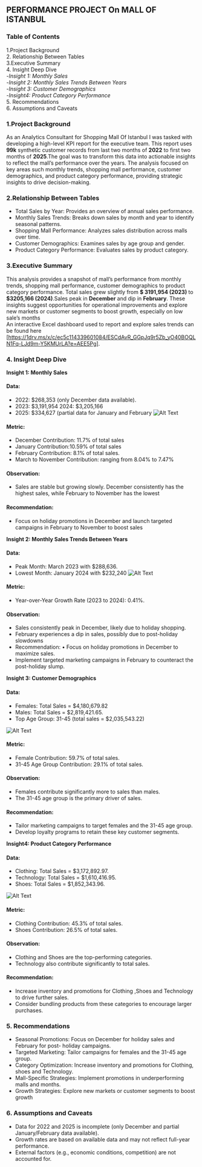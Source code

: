 ## PERFORMANCE PROJECT On MALL OF ISTANBUL

### Table of Contents 

1.Project Background  
2. Relationship Between Tables   
3.Executive Summary     
4. Insight Deep Dive   
    -*Insight 1: Monthly Sales*    
     -*Insight 2: Monthly Sales Trends Between Years*   
      -*Insight 3: Customer Demographics*  
       -*Insight4: Product Category Performance*     
5. Recommendations    
6.  Assumptions and Caveats   
### 1.Project Background
As an Analytics Consultant for Shopping Mall Of Istanbul I was tasked with developing a high-level KPI report for the executive team. This report uses **99k** synthetic customer records from last two months of  **2022** to first two months of **2025**.The goal was to transform this data into actionable insights to reflect the mall’s performance over the years. The analysis focused on key areas such monthly trends, shopping mall performance, customer demographics, and product category performance, providing strategic insights to drive decision-making.

### 2.Relationship Between Tables
- Total Sales by Year: Provides an overview of annual sales performance.
- Monthly Sales Trends: Breaks down sales by month and year to identify seasonal patterns.
- Shopping Mall Performance: Analyzes sales distribution across malls over time.
- Customer Demographics: Examines sales by age group and gender.
- Product Category Performance: Evaluates sales by product category.

### 3.Executive Summary
This analysis provides a snapshot of mall’s performance from monthly trends, shopping mall performance, customer demographics to product category performance. Total sales grew slightly from **$ 3191,954 (2023)** to **$3205,166 (2024)**.Sales peak in **December** and dip in **February**. These insights suggest opportunities for operational improvements and explore new markets or customer segments to boost growth, especially on low sale’s months  
An interactive Excel dashboard used to report and explore sales trends can be found here [https://1drv.ms/x/c/ec5c114339601084/ESCdAvR_GGpJq9r5Zb_yO40BOQLN1Fq-LJd9m-Y5KMUrLA?e=AEE5Pg].

### 4. Insight Deep Dive
**Insight 1: Monthly Sales**

#### Data:
- 2022: $268,353 (only December data available).
-  2023: $3,191,954 2024: $3,205,166
-  2025: $334,627 (partial data for January and February
 ![Alt Text](images/monthly.png)

#### Metric: 
- December Contribution: 11.7% of total sales
- January Contribution:10.59% of total sales 
- February Contribution: 8.1% of total sales. 
- March to November Contribution: ranging from 8.04% to 7.47%

#### Observation:
- Sales are stable but growing slowly. December consistently has the highest sales, while February to November has the lowest

#### Recommendation:
- Focus on holiday promotions in December and launch targeted campaigns in February to November to boost sales


**Insight 2: Monthly Sales Trends Between Years**

#### Data: 
- Peak Month: March 2023 with $288,636. 
- Lowest Month: January 2024 with $232,240
![Alt Text](images/years.png)

#### Metric:
- Year-over-Year Growth Rate (2023 to 2024): 0.41%.
#### Observation: 
- Sales consistently peak in December, likely due to holiday shopping. 
- February experiences a dip in sales, possibly due to post-holiday slowdowns
- Recommendation: • Focus on holiday promotions in December to maximize sales.
- Implement targeted marketing campaigns in February to counteract the post-holiday slump.

**Insight 3: Customer Demographics**
#### Data:
- Females: Total Sales = $4,180,679.82
- Males: Total Sales = $2,819,421.65.
-  Top Age Group: 31-45 (total sales = $2,035,543.22)

![Alt Text](images/age.png)

#### Metric:
- Female Contribution: 59.7% of total sales.
- 31-45 Age Group Contribution: 29.1% of total sales. 
#### Observation:
- Females contribute significantly more to sales than males.
- The 31-45 age group is the primary driver of sales.
#### Recommendation:
- Tailor marketing campaigns to target females and the 31-45 age group. 
- Develop loyalty programs to retain these key customer segments.
 
**Insight4: Product Category Performance**
#### Data:
- Clothing: Total Sales = $3,172,892.97. 
- Technology: Total Sales = $1,610,416.95. 
- Shoes: Total Sales = $1,852,343.96.

![Alt Text](images/category.png)

#### Metric:
- Clothing Contribution: 45.3% of total sales.
- Shoes Contribution: 26.5% of total sales. 
#### Observation: 
- Clothing and Shoes are the top-performing categories. 
- Technology also contribute significantly to total sales. 
#### Recommendation: 
- Increase inventory and promotions for Clothing ,Shoes and Technology to drive further sales. 
- Consider bundling products from these categories to encourage larger purchases. 
### 5. Recommendations
- Seasonal Promotions: Focus on December for holiday sales and February for post- holiday campaigns.
 - Targeted Marketing: Tailor campaigns for females and the 31-45 age group.
 - Category Optimization: Increase inventory and promotions for Clothing, shoes and Technology.
- Mall-Specific Strategies: Implement promotions in underperforming malls and months.
 - Growth Strategies: Explore new markets or customer segments to boost growth
### 6. Assumptions and Caveats
- Data for 2022 and 2025 is incomplete (only December and partial January/February data available).
- Growth rates are based on available data and may not reflect full-year performance.
- External factors (e.g., economic conditions, competition) are not accounted for.


